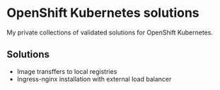 # OpenShift Kubernetes solutions
My private collections of validated solutions for OpenShift Kubernetes.

## Solutions

* Image transffers to local registries
* Ingress-nginx installation with external load balancer
